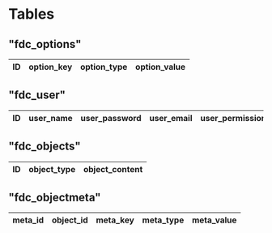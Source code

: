 # Tables

## "fdc_options"
| ID | option_key | option_type | option_value |
|-|-|-|-|

## "fdc_user"
| ID | user_name | user_password | user_email | user_permission |
|-|-|-|-|-|

## "fdc_objects"
| ID | object_type | object_content |
|-|-|-|

## "fdc_objectmeta"
| meta_id | object_id | meta_key |  meta_type | meta_value |
|-|-|-|-|-|